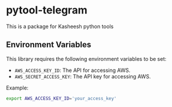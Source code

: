 # pytool-telegram

This is a package for Kasheesh python tools


## Environment Variables

This library requires the following environment variables to be set:

- `AWS_ACCESS_KEY_ID`: The API for accessing AWS.
- `AWS_SECRET_ACCESS_KEY`: The API key for accessing AWS.

Example:
```bash
export AWS_ACCESS_KEY_ID='your_access_key'

